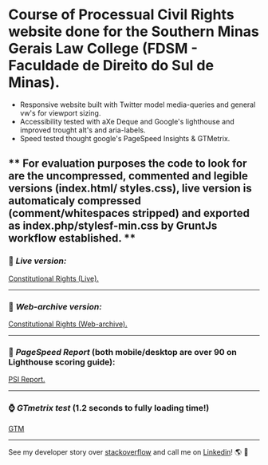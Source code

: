 # Course of Processual Civil Rights website done for the Southern Minas Gerais Law College (FDSM - Faculdade de Direito do Sul de Minas).

- Responsive website built with Twitter model media-queries and general vw's for viewport sizing.
- Accessibility tested with aXe Deque and Google's lighthouse and improved trought alt's and aria-labels.
- Speed tested thought google's PageSpeed Insights & GTMetrix.

** For evaluation purposes the code to look for are the uncompressed, commented and legible versions (index.html/ styles.css), live version is automaticaly compressed (comment/whitespaces stripped) and exported as index.php/stylesf-min.css by GruntJs workflow established. ** 
<br>
---

### :metal: *Live version:* 
[Constitutional Rights (Live).](https://www.fdsm.edu.br/pos-graduacao-direito-processual-civil/)

---

### :date: *Web-archive version:*
[Constitutional Rights (Web-archive).](#)

---

### :rabbit2: *PageSpeed Report* (both mobile/desktop are over 90 on Lighthouse scoring guide):
[PSI Report.](#)

---

### :watch: *GTmetrix test* (1.2 seconds to fully loading time!)
[GTM](#)

---

See my developer story over [stackoverflow](https://stackoverflow.com/story/andreygomes87b) and call me on [Linkedin](https://www.linkedin.com/in/andreygomes87b/)! :earth_americas: :metal: 